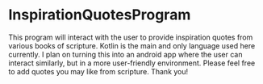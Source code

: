 # InspirationQuotesProgram
This program will interact with the user to provide inspiration quotes from various books of scripture. Kotlin is the main and only language used here currently. I plan on turning this into an android app where the user can interact similarly, but in a more user-friendly environment. Please feel free to add quotes you may like from scripture. Thank you!
